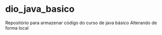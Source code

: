 # dio_java_basico
Repositório para armazenar código do curso de java básico
Alterando de forma local